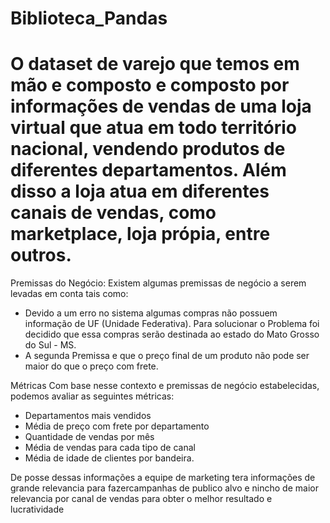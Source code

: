 # Biblioteca_Pandas

# O dataset de varejo que temos em mão e composto e composto por informações de vendas de uma loja virtual que atua em todo território nacional, vendendo produtos de diferentes departamentos. Além disso a loja atua em diferentes canais de vendas, como marketplace, loja própia, entre outros.

Premissas do Negócio:
Existem algumas premissas de negócio a serem levadas em conta tais como:
* Devido a um erro no sistema algumas compras não possuem informação de UF (Unidade Federativa). Para solucionar o Problema foi decidido que essa compras serão destinada ao estado do
Mato Grosso do Sul - MS.
* A segunda Premissa e que o preço final de um produto não pode ser maior do que o preço com frete.

Métricas
Com base nesse contexto e premissas de negócio estabelecidas, podemos avaliar as seguintes métricas:
* Departamentos mais vendidos
* Média de preço com frete por departamento
* Quantidade de vendas por mês
* Média de vendas para cada tipo de canal
* Média de idade de clientes por bandeira.

De posse dessas informações a equipe de marketing tera informações de grande relevancia para fazercampanhas de publico alvo e nincho de maior relevancia por canal de vendas para obter o melhor resultado e lucratividade
